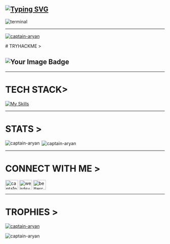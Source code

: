 ## [![Typing SVG](https://readme-typing-svg.demolab.com?font=Fira+Code&weight=500&size=32&duration=3000&pause=1500&color=00F7F1FF&width=500&lines=It's+Aryan+Solpankhi;Cybersecurity+Enthusiast;Bug+Bounty+Hunter)](https://git.io/typing-svg)

![terminal](https://github.com/user-attachments/assets/80854090-1c6d-48f5-9449-55d513bd6c83)

-----------------------------------------------------------------------------------------------------------------------------------------------

<p align="left"> <a href="https://github.com/ryo-ma/github-profile-trophy"><img src="https://github-profile-trophy.vercel.app/?username=captain-aryan" alt="captain-aryan" /></a> </p>
# TRYHACKME >
<h2> <img src="https://tryhackme-badges.s3.amazonaws.com/BettercallAryan.png" alt="Your Image Badge"/> </h2>

-----------------------------------------------------------------------------------------------------------------------------------------------

# TECH STACK>
[![My Skills](https://skillicons.dev/icons?i=py,html,css,bash,git,github,mysql,powershell,vscode,windows,linux)](https://skillicons.dev)

-----------------------------------------------------------------------------------------------------------------------------------------------

# STATS >
<p><img align="left" src="https://github-readme-stats.vercel.app/api/top-langs?username=captain-aryan&show_icons=true&locale=en&layout=compact" alt="captain-aryan" /></p>

<p>&nbsp;<img align="center" src="https://github-readme-stats.vercel.app/api?username=captain-aryan&show_icons=true&locale=en" alt="captain-aryan" /></p>

-----------------------------------------------------------------------------------------------------------------------------------------------

# CONNECT WITH ME >
<p align="left">
<a href="https://twitter.com/capta1n_aryan" target="blank"><img align="center" src="https://raw.githubusercontent.com/rahuldkjain/github-profile-readme-generator/master/src/images/icons/Social/twitter.svg" alt="capta1n_aryan" height="30" width="40" /></a>
<a href="https://linkedin.com/in/weirdsysadmin" target="blank"><img align="center" src="https://raw.githubusercontent.com/rahuldkjain/github-profile-readme-generator/master/src/images/icons/Social/linked-in-alt.svg" alt="weirdsysadmin" height="30" width="40" /></a>
<a href="https://instagram.com/bettercallaryanz" target="blank"><img align="center" src="https://raw.githubusercontent.com/rahuldkjain/github-profile-readme-generator/master/src/images/icons/Social/instagram.svg" alt="bettercallaryanz" height="30" width="40" /></a>
</p>

-----------------------------------------------------------------------------------------------------------------------------------------------

# TROPHIES >
<p align="left"> <a href="https://github.com/ryo-ma/github-profile-trophy"><img src="https://github-profile-trophy.vercel.app/?username=captain-aryan" alt="captain-aryan" /></a> </p>

<p align="left"> <img src="https://komarev.com/ghpvc/?username=captain-aryan&label=Profile%20views&color=0e75b6&style=flat" alt="captain-aryan" /> </p>
